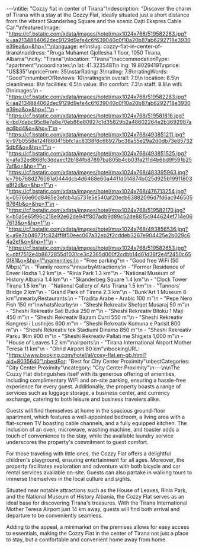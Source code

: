 ---\ntitle: "Cozzy flat in center of Tirana"\ndescription: "Discover the charm of Tirana with a stay at the Cozzy Flat, ideally situated just a short distance from the vibrant Skanderbeg Square and the scenic Dajti Ekspres Cable Car."\nfeaturedImage: "https://cf.bstatic.com/xdata/images/hotel/max1024x768/519582283.jpg?k=aa2134884062dec9129d9efe4c6f639040c0f10a20b87ab6292718e3930e39ea&o=&hp=1"\nlanguage: en\nslug: cozzy-flat-in-center-of-tirana\naddress: "Rruga Muhamet Gjollesha 1 floor, 1050 Tirana, Albania"\ncity: "Tirana"\nlocation: "Tirana"\naccommodationType: "apartment"\ncoordinates:\n  lat: 41.3235481\n  lng: 19.80294191\nprice: "US$35"\npriceFrom: 35\nstarRating: 3\nrating: 7.9\nratingWords: "Good"\nnumberOfReviews: 10\nratings:\n  overall: 7.9\n  location: 8.5\n  cleanliness: 8\n  facilities: 6.5\n  value: 8\n  comfort: 7.3\n  staff: 8.8\n  wifi: 0\nimages:\n  - "https://cf.bstatic.com/xdata/images/hotel/max1024x768/519582283.jpg?k=aa2134884062dec9129d9efe4c6f639040c0f10a20b87ab6292718e3930e39ea&o=&hp=1"\n  - "https://cf.bstatic.com/xdata/images/hotel/max1024x768/519581816.jpg?k=bd7dabc95c8e7a8e70eb86e80927c1d35829b2a48602264e2b3692987aec6bd4&o=&hp=1"\n  - "https://cf.bstatic.com/xdata/images/hotel/max1024x768/493851211.jpg?k=97b0558e124f860415bfc1ac8338f8c66927bc38a55e29a2d0db73e857325db6&o=&hp=1"\n  - "https://cf.bstatic.com/xdata/images/hotel/max1024x768/493851525.jpg?k=afa32ed868fc3ddaecf2b184fb87897ba805b4cb03fa211d4b6bd9f591b257af&o=&hp=1"\n  - "https://cf.bstatic.com/xdata/images/hotel/max1024x768/483395963.jpg?k=79b768d276081a0444dcb4d6468e60a4411d014874b025d925b19911803e8f2d&o=&hp=1"\n  - "https://cf.bstatic.com/xdata/images/hotel/max1024x768/476713254.jpg?k=05766e60d8465e3efcb4a5731e5e540af20ecb63882096d7fd6ac9465056764b&o=&hp=1"\n  - "https://cf.bstatic.com/xdata/images/hotel/max1024x768/519582170.jpg?k=b5a5e65f96c218e92e62de94ff807adb9d89c52de8815c944624ef714e067613&o=&hp=1"\n  - "https://cf.bstatic.com/xdata/images/hotel/max1024x768/493856536.jpg?k=a9e7b04973fc824ff8f50eec067a32eb2f2cddeb3267e904425e2b029c64a2ef&o=&hp=1"\n  - "https://cf.bstatic.com/xdata/images/hotel/max1024x768/519582653.jpg?k=cbf7512e4b8672855d1031ce3c2365d000f2cdbb14d61d38f2e4f2450c650f81&o=&hp=1"\namenities:\n  - "Free parking"\n  - "Good free WiFi (50 Mbps)"\n  - "Family rooms"\nnearbyAttractions:\n  - "Former Residence of Enver Hoxha 1.2 km"\n  - "Rinia Park 1.3 km"\n  - "National Museum of History Albania 1.4 km"\n  - "Skanderbeg Square 1.4 km"\n  - "Clock Tower Tirana 1.5 km"\n  - "National Gallery of Arts Tirana 1.5 km"\n  - "Tanners' Bridge 2 km"\n  - "Grand Park of Tirana 2.3 km"\n  - "Bunk'Art 1 Museum 6 km"\nnearbyRestaurants:\n  - "Tradita Arabe - Arabic 100 m"\n  - "Pepe Nero Fish 150 m"\nwhatsNearby:\n  - "Sheshi Rekreativ Shefqet Musaraj 50 m"\n  - "Sheshi Rekreativ Sali Butka 250 m"\n  - "Sheshi Rekreativ Blloku 1 Maji 450 m"\n  - "Sheshi Rekreativ Bajram Curri 550 m"\n  - "Sheshi Rekreativ Kongresi i Lushnjës 600 m"\n  - "Sheshi Rekreativ Komuna e Parisit 800 m"\n  - "Sheshi Rekreativ tek Stadiumi Dinamo 850 m"\n  - "Sheshi Rekreativ Parku 1Km 900 m"\n  - "Sheshi Rekreativ Pallati me Shigjeta 1,000 m"\n  - "House of Leaves 1.2 km"\nairports:\n  - "Tirana International Airport Mother Teresa 11 km"\n  - "Ohrid Airport 80 km"\nbookingURL: "https://www.booking.com/hotel/al/cosy-flat.en-gb.html?aid=8035640"\nbestFor: "Best for City Center Proximity"\nbestCategories: "City Center Proximity"\ncategory: "City Center Proximity"\n---\n\nThe Cozzy Flat distinguishes itself with its generous offering of amenities, including complimentary WiFi and on-site parking, ensuring a hassle-free experience for every guest. Additionally, the property boasts a range of services such as luggage storage, a business center, and currency exchange, catering to both leisure and business travelers alike.

Guests will find themselves at home in the spacious ground-floor apartment, which features a well-appointed bedroom, a living area with a flat-screen TV boasting cable channels, and a fully equipped kitchen. The inclusion of an oven, microwave, washing machine, and toaster adds a touch of convenience to the stay, while the available laundry service underscores the property's commitment to guest comfort.

For those traveling with little ones, the Cozzy Flat offers a delightful children's playground, ensuring entertainment for all ages. Moreover, the property facilitates exploration and adventure with both bicycle and car rental services available on-site. Guests can also partake in walking tours to immerse themselves in the local culture and sights.

Situated near notable attractions such as the House of Leaves, Rinia Park, and the National Museum of History Albania, the Cozzy Flat serves as an ideal base for discovering Tirana's treasures. With the Tirana International Mother Teresa Airport just 14 km away, guests will find both arrival and departure to be conveniently seamless.

Adding to the appeal, a minimarket on the premises allows for easy access to essentials, making the Cozzy Flat in the center of Tirana not just a place to stay, but a comfortable and convenient home away from home.